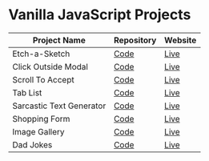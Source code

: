 # Vanilla JavaScript Projects

| Project Name | Repository | Website
| --- | --- | ---
| Etch-a-Sketch | [Code](https://github.com/abhay-vats/javascript-etch-a-sketch) | [Live](https://abhay-vats.github.io/js-etch-a-sketch)
| Click Outside Modal | [Code](https://github.com/abhay-vats/javascript-click-outside-modal) | [Live](https://abhay-vats.github.io/js-click-outside-modal)
| Scroll To Accept | [Code](https://github.com/abhay-vats/javascript-scroll-to-accept) | [Live](https://abhay-vats.github.io/js-scroll-to-accept)
| Tab List | [Code](https://github.com/abhay-vats/javascript-tab-list) | [Live](https://abhay-vats.github.io/js-tab-list)
| Sarcastic Text Generator | [Code](https://github.com/abhay-vats/js-sarcastic-text) | [Live](https://abhay-vats.github.io/js-sarcastic-text)
| Shopping Form | [Code](https://github.com/abhay-vats/js-shopping-form) | [Live](https://abhay-vats.github.io/js-shopping-form)
| Image Gallery | [Code](https://github.com/abhay-vats/js-gallery) | [Live](https://abhay-vats.github.io/js-gallery)
| Dad Jokes | [Code](https://github.com/abhay-vats/js-dad-jokes) | [Live](https://abhay-vats.github.io/js-dad-jokes)
